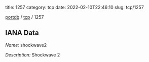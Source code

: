 title: 1257
category: tcp
date: 2022-02-10T22:46:10
slug: tcp/1257

[portdb](/) / [tcp](/category/tcp.html) / 1257


## IANA Data

_Name:_ shockwave2

_Description:_ Shockwave 2


